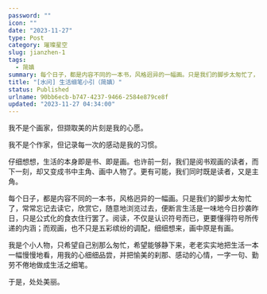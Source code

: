 ```yaml
---
password: ""
icon: ""
date: "2023-11-27"
type: Post
category: 璀璨星空
slug: jianzhen-1
tags:
  - 简嫃
summary: 每个日子，都是内容不同的一本书，风格迥异的一幅画。只是我们的脚步太匆忙了，常常忘记去读它，欣赏它。
title: "[水问] 生活细笔小引（简嫃）"
status: Published
urlname: 90bb6ecb-b747-4237-9466-2584e879ce8f
updated: "2023-11-27 04:34:00"
---
```


我不是个画家，但撷取美的片刻是我的心愿。

我不是个作家，但记录每一次的感动是我的习惯。

仔细想想，生活的本身即是书、即是画。也许前一刻，我们是阅书观画的读者，而下一刻，却又变成书中主角、画中人物了。更有可能，我们同时既是读者，又是主角。

每个日子，都是内容不同的一本书，风格迥异的一幅画。只是我们的脚步太匆忙了，常常忘记去读它，欣赏它，随意地浏览过去，便断言生活是一味地今日抄袭昨日，只是公式化的食衣住行罢了。阅读，不仅是认识符号而已，更要懂得符号所传递的内涵；而观画，也不只是五彩缤纷的调配，细细想来，画中原是有画。

我是个小人物，只希望自己别那么匆忙，希望能够静下来，老老实实地把生活一本一幅慢慢地看，用我的心细细品尝，并把愉美的刹那、感动的心情，一字一句、勤劳不倦地做成生活之细笔。

于是，处处美丽。
